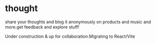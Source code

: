 # thought
share your thoughts and blog it
anonymously on products and music and more.get feedback and explore stuff!


Under construction & up for collaboration.Migrating to React/Vite
